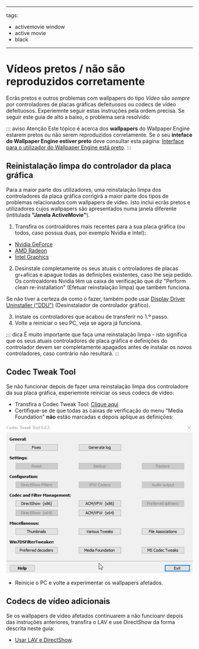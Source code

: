 - - -
tags:
  - activemovie window
  - active movie
  - black
- - -


# Vídeos pretos / não são reproduzidos corretamente

Ecrãs pretos e outros problemas com wallpapers do tipo *Vídeo* são *sempre* por controladores de placas gráficas defeituosos ou codecs de vídeo defeituosos. Experiemnte seguir estas instruções pela ordem precisa. Se seguir este guia de alto a baixo, o problema será resolvido:

::: aviso Atenção Este tópico é acerca dos **wallpapers** do Wallpaper Engine estarem pretos ou não serem reproduzidos corretamente. Se o seu **inteface do Wallpaper Engine estiver preto** deve consultar esta página: [Interface para o utilizador do Wallpaper Engine está preto](/interface/broken.html#wallpaper-engine-interface-is-black). :::

## Reinistalação limpa do controlador da placa gráfica

Para a maior parte dos utilizadores, uma reinstalação limpa dos controladores da placa gráfica corrigirá a maior parte dos tipos de problemas relacionados com wallpapers de vídeo. Isto inclui ecrãs pretos e utilizadores cujos wallpapers são apresentados numa janela diferente (intitulada **"Janela ActiveMovie"**).

1. Transfira os controaldores mais recentes para a sua placa gráfica (ou todos, caso possua duas, por exemplo Nvidia e Intel):

* [Nvidia GeForce](https://www.nvidia.com/Download/index.aspx)
* [AMD Radeon](https://www.amd.com/support)
* [Intel Graphics](https://downloadcenter.intel.com/product/80939/Graphics-Drivers)

2. Desinstale completamente os seus atuais c ontroladores de placas gr+aficas e apague todas as definições existentes, caso lhe seja pedido. Os controaldores Nvidia têm ua caixa de verificação que diz "Perform clean re-installation" (Efetuar reinstalação limpa) que também funciona.

Se não tiver a certeza de como o fazer, também pode usar [Display Driver Uninstaller ("DDU")](https://www.guru3d.com/files-details/display-driver-uninstaller-download.html) (Desinstalador de controlador gráfico).

3. Instale os controladores que acabou de transferir no 1.º passo.
4. Volte a reiniciar o seu PC, veja se agora já funciona.

::: dica É muito importante que faça uma reinstalação limpa - isto significa que os seus atuais controladores de placa gráfica e definições do controlador devem ser completamente apagados antes de instalar os novos controladores, caso contrário não resultará. :::

## Codec Tweak Tool

Se não funcionar depois de fazer uma reinstalação limpa dos controladore da sua placa gráfica, experiemnte reiniciar os seus codecs de vídeo:

* Transfira a Codec Tweak Tool: [Clique aqui](https://www.codecguide.com/download_other.htm)
* Certifique-se de que todas as caixas de verificação do menu "Media Foundation" **não** estão marcadas e depois aplique as definições:

![Anule a seleção de todas as opções em Media Foundation](./codectweak.gif)

* Reinicie o PC e volte a experimentar os wallpapers afetados.

## Codecs de vídeo adicionais

Se os wallpapers de vídeo afetados continuarem a não funcioanr depois das instruções anteriores, transfira o LAV e use DirectShow da forma descrita neste guia:

* [Usar LAV e DirectShow](/videos/lav.html).